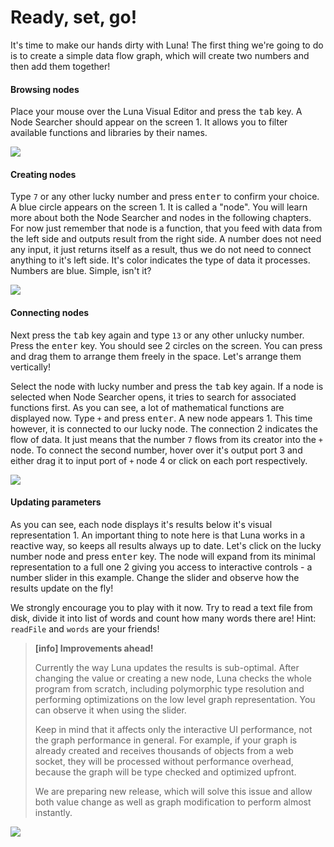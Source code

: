 # Ready, set, go!

It's time to make our hands dirty with Luna! The first thing we're going to do is to create a simple data flow graph, which will create two numbers and then add them together!

#### Browsing nodes

Place your mouse over the Luna Visual Editor and press the <kbd>tab</kbd> key. A Node Searcher should appear on the screen <span class="uiref">1</span>. It allows you to filter available functions and libraries by their names.

![](/assets/placeholder.jpg)


#### Creating nodes 

Type `7` or any other lucky number and press <kbd>enter</kbd> to confirm your choice. A blue circle appears on the screen <span class="uiref">1</span>. It is called a "node". You will learn more about both the Node Searcher and nodes in the following chapters. For now just remember that node is a function, that you feed with data from the left side and outputs result from the right side. A number does not need any input, it just returns itself as a result, thus we do not need to connect anything to it's left side. It's color indicates the type of data it processes. Numbers are blue. Simple, isn't it? 

![](/assets/placeholder.jpg)


#### Connecting nodes

Next press the <kbd>tab</kbd> key again and type `13` or any other unlucky number. Press the <kbd>enter</kbd> key. You should see 2 circles on the screen. You can press and drag them to arrange them freely in the space. Let's arrange them vertically! 

Select the node with lucky number and press the <kbd>tab</kbd> key again. If a node is selected when Node Searcher opens, it tries to search for associated functions first. As you can see, a lot of mathematical functions are displayed now. Type `+` and press <kbd>enter</kbd>. A new node appears <span class="uiref">1</span>. This time however, it is connected to our lucky node. The connection <span class="uiref">2</span> indicates the flow of data. It just means that the number `7` flows from its creator into the `+` node. To connect the second number, hover over it's output port <span class="uiref">3</span> and either drag it to input port of `+` node <span class="uiref">4</span> or click on each port respectively.

![](/assets/placeholder.jpg)


#### Updating parameters

As you can see, each node displays it's results below it's visual representation <span class="uiref">1</span>. An important thing to note here is that Luna works in a reactive way, so keeps all results always up to date. Let's click on the lucky number node and press <kbd>enter</kbd> key. The node will expand from its minimal representation to a full one <span class="uiref">2</span> giving you access to interactive controls - a number slider in this example. Change the slider and observe how the results update on the fly! 

We strongly encourage you to play with it now. Try to read a text file from disk, divide it into list of words and count how many words there are! Hint: `readFile` and `words` are your friends!


> **[info] Improvements ahead!**
>
> Currently the way Luna updates the results is sub-optimal. After changing the value or creating a new node, Luna checks the whole program from scratch, including polymorphic type resolution and performing optimizations on the low level graph representation. You can observe it when using the slider. 
>
>Keep in mind that it affects only the interactive UI performance, not the graph performance in general. For example, if your graph is already created and receives thousands of objects from a web socket, they will be processed without performance overhead, because the graph will be type checked and optimized upfront.
>
>We are preparing new release, which will solve this issue and allow both value change as well as graph modification to perform almost instantly.

![](/assets/placeholder.jpg)
